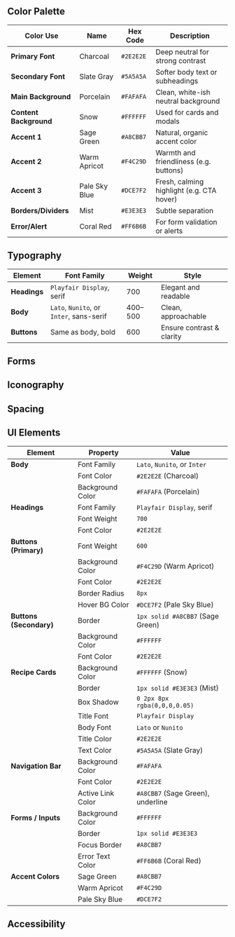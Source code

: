 
## Color Palette
| Color Use              | Name          | Hex Code  | Description                               |
| ---------------------- | ------------- | --------- | ----------------------------------------- |
| **Primary Font**       | Charcoal      | `#2E2E2E` | Deep neutral for strong contrast          |
| **Secondary Font**     | Slate Gray    | `#5A5A5A` | Softer body text or subheadings           |
| **Main Background**    | Porcelain     | `#FAFAFA` | Clean, white-ish neutral background       |
| **Content Background** | Snow          | `#FFFFFF` | Used for cards and modals                 |
| **Accent 1**           | Sage Green    | `#A8CBB7` | Natural, organic accent color             |
| **Accent 2**           | Warm Apricot  | `#F4C29D` | Warmth and friendliness (e.g. buttons)    |
| **Accent 3**           | Pale Sky Blue | `#DCE7F2` | Fresh, calming highlight (e.g. CTA hover) |
| **Borders/Dividers**   | Mist          | `#E3E3E3` | Subtle separation                         |
| **Error/Alert**        | Coral Red     | `#FF6B6B` | For form validation or alerts             |

## Typography

| Element      | Font Family                              | Weight  | Style                     |
| ------------ | ---------------------------------------- | ------- | ------------------------- |
| **Headings** | `Playfair Display`, serif                | 700     | Elegant and readable      |
| **Body**     | `Lato`, `Nunito`, or `Inter`, sans-serif | 400–500 | Clean, approachable       |
| **Buttons**  | Same as body, bold                       | 600     | Ensure contrast & clarity |


## Forms

## Iconography

## Spacing

## UI Elements

| **Element**             | **Property**      | **Value**                         |
| ----------------------- | ----------------- | --------------------------------- |
| **Body**                | Font Family       | `Lato`, `Nunito`, or `Inter`      |
|                         | Font Color        | `#2E2E2E` (Charcoal)              |
|                         | Background Color  | `#FAFAFA` (Porcelain)             |
| **Headings**            | Font Family       | `Playfair Display`, serif         |
|                         | Font Weight       | `700`                             |
|                         | Font Color        | `#2E2E2E`                         |
| **Buttons (Primary)**   | Font Weight       | `600`                             |
|                         | Background Color  | `#F4C29D` (Warm Apricot)          |
|                         | Font Color        | `#2E2E2E`                         |
|                         | Border Radius     | `8px`                             |
|                         | Hover BG Color    | `#DCE7F2` (Pale Sky Blue)         |
| **Buttons (Secondary)** | Border            | `1px solid #A8CBB7` (Sage Green)  |
|                         | Background Color  | `#FFFFFF`                         |
|                         | Font Color        | `#2E2E2E`                         |
| **Recipe Cards**        | Background Color  | `#FFFFFF` (Snow)                  |
|                         | Border            | `1px solid #E3E3E3` (Mist)        |
|                         | Box Shadow        | `0 2px 8px rgba(0,0,0,0.05)`      |
|                         | Title Font        | `Playfair Display`                |
|                         | Body Font         | `Lato` or `Nunito`                |
|                         | Title Color       | `#2E2E2E`                         |
|                         | Text Color        | `#5A5A5A` (Slate Gray)            |
| **Navigation Bar**      | Background Color  | `#FAFAFA`                         |
|                         | Font Color        | `#2E2E2E`                         |
|                         | Active Link Color | `#A8CBB7` (Sage Green), underline |
| **Forms / Inputs**      | Background Color  | `#FFFFFF`                         |
|                         | Border            | `1px solid #E3E3E3`               |
|                         | Focus Border      | `#A8CBB7`                         |
|                         | Error Text Color  | `#FF6B6B` (Coral Red)             |
| **Accent Colors**       | Sage Green        | `#A8CBB7`                         |
|                         | Warm Apricot      | `#F4C29D`                         |
|                         | Pale Sky Blue     | `#DCE7F2`                         |


## Accessibility